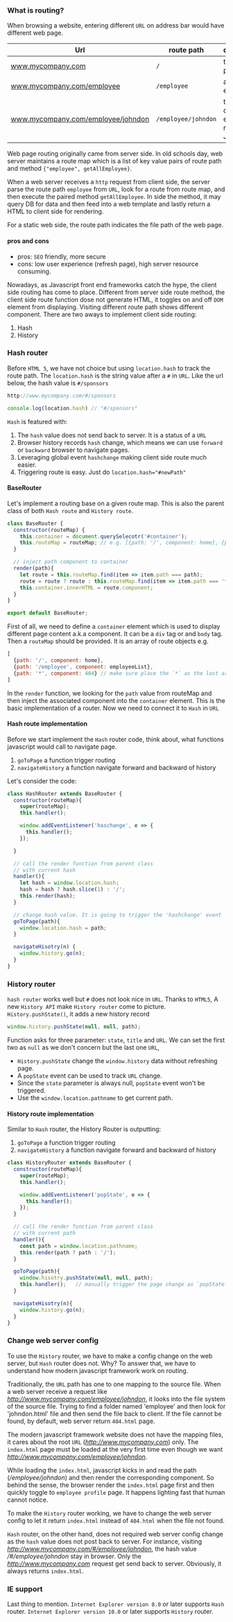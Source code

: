 ### What is routing?
When browsing a website, entering different `URL` on address bar would have different web page. 

Url | route path| description
------------- | ------------- | -------------
www.mycompany.com | `/` | the home page
www.mycompany.com/employee | `/employee` | a list of employees
www.mycompany.com/employee/johndon | `/employee/johndon` | the details of employee named John Don

Web page routing originally came from server side. In old schools day, web server maintains a route map which is a list of key value pairs of route path and method `{"employee", getAllEmployee}`.

When a web server receives a `http` request from client side, the server parse the route path `employee` from `URL`, look for a route from route map, and then execute the paired method `getAllEmployee`. In side the method, it may query DB for data and then feed into a web template and lastly return a HTML to client side for rendering.

For a static web side, the route path indicates the file path of the web page.

#### pros and cons
* pros: `SEO` friendly, more secure
* cons: low user experience (refresh page), high server resource consuming.

Nowadays, as Javascript front end frameworks catch the hype, the client side routing has come to place. Different from server side route method, the client side route function dose not generate HTML, it toggles on and off `DOM` element from displaying. Visiting different route path shows different component. There are two aways to implement client side routing:
1. Hash
2. History

### Hash router
Before `HTML 5`, we have not choice but using `location.hash` to track the route path. The `location.hash` is the string value after a `#` in `URL`. Like the url below, the hash value is `#/sponsors`
```javascript
http://www.mycompany.com/#/sponsors

console.log(location.hash) // "#/sponsors"
```
`Hash` is featured with:
1. The `hash` value does not send back to server. It is a status of a `URL`
2. Browser history records `hash` change, which means we can use `forward` or `backward` browser to navigate pages.
3. Leveraging global event `hashchange` making client side route much easier.
4. Triggering route is easy. Just do `location.hash="#newPath"`

#### BaseRouter
Let's implement a routing base on a given route map. This is also the parent class of both `Hash route` and `History route`.
```javascript
class BaseRouter {
  constructor(routeMap) {
    this.container = document.querySelecotr('#container');
    this.routeMap = routeMap; // e.g. [{path: '/', component: home}, {path: '/employee', component: employeeList}]
  }

  // inject path component to container
  render(path){
    let route = this.routeMap.find(item => item.path === path);
    route = route ? route : this.routeMap.find(item => item.path === '*');
    this.container.innerHTML = route.component;
  }
}

export default BaseRouter;
```
First of all, we need to define a `container` element which is used to display different page content a.k.a component. It can be a `div` tag or and `body` tag. Then a `routeMap` should be provided. It is an array of route objects e.g.
```javascript
[
  {path: '/', component: home},
  {path: '/employee', component: employeeList},
  {path: '*', component: 404} // make sure place the `*` as the last array item or all URL go to the same page.
]
```
In the `render` function, we looking for the `path` value from routeMap and then inject the associated component into the `container` element. This is the basic implementation of a router. Now we need to connect it to `Hash` in `URL`

#### Hash route implementation
Before we start implement the `Hash` router code, think about, what functions javascript would call to navigate page.
1. `goToPage` a function trigger routing
2. `navigateHistory` a function navigate forward and backward of history

Let's consider the code:
```javascript
class HashRouter extends BaseRouter {
  constructor(routeMap){
    super(routeMap);
    this.handler();

    window.addEventListener('haschange', e => {
      this.handler();
    });

  }

  // call the render function from parent class
  // with current hash
  handler(){
    let hash = window.location.hash;
    hash = hash ? hash.slice(1) : '/';
    this.render(hash);
  }

  // change hash value. It is going to trigger the 'hashchange' event
  goToPage(path){
    window.location.hash = path;
  }

  navigateHisotry(n) {
    window.history.go(n);
  }
}
```

### History router
`hash router` works well but `#` does not look nice in `URL`. Thanks to `HTML5`, A new `History API` make `History router` come to picture.  `History.pushState()`, it adds a new history record
```javascript
window.history.pushState(null, null, path);
```
Function asks for three parameter: `state`, `title` and `URL`. We can set the first two as `null` as we don't concern but the last one  `URL`,

*  `History.pushState` change the `window.history` data without refreshing page.
* A `popState` event can be used to track `URL` change.
* Since the `state` parameter is always null, `popState` event won't be triggered.
* Use the `window.location.pathname` to get current path.

#### History route implementation
Similar to `Hash` router, the History Router is outputting:
1. `goToPage` a function trigger routing
2. `navigateHistory` a function navigate forward and backward of history

```javascript
class HistoryRouter extends BaseRouter {
  constructor(routeMap){
    super(routeMap);
    this.handler();

    window.addEventListener('popState', e => {
      this.handler();
    });
  }

  // call the render function from parent class
  // with current path
  handler(){
    const path = window.location.pathname;
    this.render(path ? path : '/');
  }

  goToPage(path){
    window.hisotry.pushState(null, null, path);
    this.handler();   // manually trigger the page change as `popState` cannot be triggered.
  }

  navigateHisotry(n){
    window.history.go(n);
  }
}
```
### Change web server config
To use the `History` router, we have to make a config change on the web server, but `Hash` router does not. Why? To answer that, we have to understand how modern javascript framework work on routing.

Traditionally, the `URL` path has one to one mapping to the source file. When a web server receive a request like _http://www.mycompany.com/employee/johndon_, it looks into the file system of the source file. Trying to find a folder named 'employee' and then look for 'johndon.html' file and then send the file back to client. If the file cannot be found, by default, web server return `404.html` page.

The modern javascript framework website does not have the mapping files, it cares about the root `URL` (_http://www.mycompany.com_) only. The `index.html` page must be loaded at the very first time even though we want _http://www.mycompany.com/employee/johndon_. 

While loading the `index.html`, javascript kicks in and read the path (_/employee/johndon_) and then render the corresponding component. So behind the sense, the browser render the `index.html` page first and then quickly toggle to `employee profile` page. It happens lighting fast that human cannot notice.

To make the `History` router working, we have to change the web server config to let it return `index.html` instead of `404.html` when the file not found.

`Hash` router, on the other hand, does not required web server config change as the `hash` value does not post back to server. For instance, visiting _http://www.mycompany.com/#/employee/johndon_, the hash value _/#/employee/johndon_ stay in browser. Only the _http://www.mycompany.com_ request get send back to server. Obviously, it always returns `index.html`.

### IE support
Last thing to mention. `Internet Explorer version 8.0` or later supports `Hash` router. `Internet Explorer version 10.0` or later supports `History` router. 